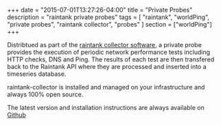 +++
date = "2015-07-01T13:27:26-04:00"
title = "Private Probes"
description = "raintank private probes"
tags = [ "raintank", "worldPing", "private probes", "raintank collector", "probes" ]
section = ["worldPing"]
+++

Distribtued as part of the [raintank collector software](https://github.com/raintank/raintank-collector), a private probe provides the execution of periodic network performance tests including HTTP checks, DNS and Ping. The results of each test are then transfered back to the Raintank API where they are processed and inserted into a timeseries database.

raintank-collector is installed and managed on your infrastructure and always 100% open source. 

The latest version and installation instructions are always available on [Github](https://github.com/raintank/raintank-collector)

